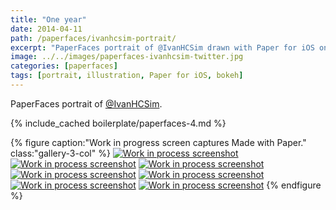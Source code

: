 ```yaml
---
title: "One year"
date: 2014-04-11
path: /paperfaces/ivanhcsim-portrait/
excerpt: "PaperFaces portrait of @IvanHCSim drawn with Paper for iOS on an iPad."
image: ../../images/paperfaces-ivanhcsim-twitter.jpg
categories: [paperfaces]
tags: [portrait, illustration, Paper for iOS, bokeh]
---
```


PaperFaces portrait of [@IvanHCSim](https://twitter.com/IvanHCSim).

{% include_cached boilerplate/paperfaces-4.md %}

{% figure caption:"Work in progress screen captures Made with Paper." class:"gallery-3-col" %}
[![Work in process screenshot](../../images/paperfaces-ivanhcsim-process-1-600.jpg)](../../images/paperfaces-ivanhcsim-process-1-lg.jpg)
[![Work in process screenshot](../../images/paperfaces-ivanhcsim-process-2-600.jpg)](../../images/paperfaces-ivanhcsim-process-2-lg.jpg)
[![Work in process screenshot](../../images/paperfaces-ivanhcsim-process-3-600.jpg)](../../images/paperfaces-ivanhcsim-process-3-lg.jpg)
[![Work in process screenshot](../../images/paperfaces-ivanhcsim-process-4-600.jpg)](../../images/paperfaces-ivanhcsim-process-4-lg.jpg)
[![Work in process screenshot](../../images/paperfaces-ivanhcsim-process-5-600.jpg)](../../images/paperfaces-ivanhcsim-process-5-lg.jpg)
[![Work in process screenshot](../../images/paperfaces-ivanhcsim-process-6-600.jpg)](../../images/paperfaces-ivanhcsim-process-6-lg.jpg)
[![Work in process screenshot](../../images/paperfaces-ivanhcsim-process-7-600.jpg)](../../images/paperfaces-ivanhcsim-process-7-lg.jpg)
{% endfigure %}
